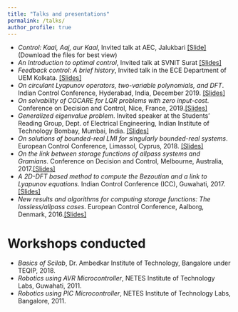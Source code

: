 ```yaml
---
title: "Talks and presentations"
permalink: /talks/
author_profile: true
---
```

* _Control: Kaal, Aaj, aur Kaal_, Invited talk at AEC, Jalukbari [[Slide]](https://docs.google.com/presentation/d/13_b_EsC6Dfsz00a5tg5aXMAEnoP42UVT/edit?usp=sharing&ouid=109246465624070460023&rtpof=true&sd=true)  (Download the files for best view)
* _An Introduction to optimal control_, Invited talk at SVNIT Surat [[Slides]](http://chayanbhawal.github.io/files/TEQIP_SVNIT_presentation_Chayan_Bhawal.pdf)
* _Feedback control: A brief history_, Invited talk in the ECE Department of UEM Kolkata. [[Slides]](https://drive.google.com/file/d/1V5Z5jXvkdsIRkbL7ZqkqVzM3ZBT6ARnv/view?usp=sharing)
* _On circulant Lyapunov operators, two-variable polynomials, and DFT_. Indian Control Conference, Hyderabad, India, December 2019. [[Slides]](http://chayanbhawal.github.io/files/ICCDec19_presentation.pdf)
* _On solvability of CGCARE for LQR problems with zero input-cost_. Conference on Decision and Control, Nice, France, 2019.[[Slides]](http://chayanbhawal.github.io/files/CDC19_presentation.pdf)
* _Generalized eigenvalue problem_. Invited speaker at the Students’ Reading Group, Dept. of Electrical Engineering, Indian Institute of Technology Bombay, Mumbai, India. [[Slides]](http://chayanbhawal.github.io/files/SRG17_presentation.pdf)
* _On solutions of bounded-real LMI for singularly bounded-real systems_. European Control Conference, Limassol, Cyprus, 2018. [[Slides]](http://chayanbhawal.github.io/files/ECC18_presentation.pdf)
* _On the link between storage functions of allpass systems and Gramians_. Conference on Decision and Control, Melbourne, Australia, 2017.[[Slides]](http://chayanbhawal.github.io/files/CDC17_presentation.pdf)
* _A 2D-DFT based method to compute the Bezoutian and a link to Lyapunov equations_. Indian Control Conference (ICC), Guwahati, 2017. [[Slides]](http://chayanbhawal.github.io/files/ICC16_presentation.pdf)
* _New results and algorithms for computing storage functions: The lossless/allpass cases_. European Control Conference, Aalborg, Denmark, 2016.[[Slides]](http://chayanbhawal.github.io/files/ECC16_presentation.pdf)

Workshops conducted
======
* _Basics of Scilab_, Dr. Ambedkar Institute of Technology, Bangalore under TEQIP, 2018. 
* _Robotics using AVR Microcontroller_, NETES Institute of Technology Labs, Guwahati, 2011.
* _Robotics using PIC Microcontroller_, NETES Institute of Technology Labs, Bangalore, 2011.
